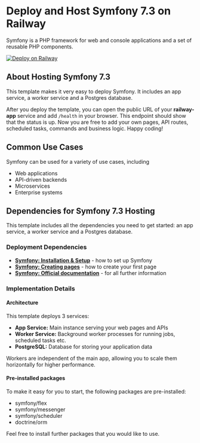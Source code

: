 # Deploy and Host Symfony 7.3 on Railway

Symfony is a PHP framework for web and console applications and a set of reusable PHP components.

[![Deploy on Railway](https://railway.com/button.svg)](https://railway.com/deploy/symfony-73?referralCode=U_A-zP&utm_medium=integration&utm_source=template&utm_campaign=generic)


## About Hosting Symfony 7.3

This template makes it very easy to deploy Symfony. It includes an app service, a worker service and a Postgres database.

After you deploy the template, you can open the public URL of your **railway-app** service and add `/health` in your browser. This endpoint should show that the status is up. Now you are free to add your own pages, API routes, scheduled tasks, commands and business logic. Happy coding!


## Common Use Cases

Symfony can be used for a variety of use cases, including

- Web applications
- API-driven backends
- Microservices
- Enterprise systems


## Dependencies for Symfony 7.3 Hosting

This template includes all the dependencies you need to get started: an app service, a worker service and a Postgres database.

### Deployment Dependencies

- **[Symfony: Installation & Setup](https://symfony.com/doc/current/setup.html)** - how to set up Symfony
- **[Symfony: Creating pages](https://symfony.com/doc/current/page_creation.html)** - how to create your first page
- **[Symfony: Official documentation](https://symfony.com/doc)** - for all further information

### Implementation Details

#### Architecture

This template deploys 3 services:
- **App Service:** Main instance serving your web pages and APIs
- **Worker Service:** Background worker processes for running jobs, scheduled tasks etc.
- **PostgreSQL:** Database for storing your application data

Workers are independent of the main app, allowing you to scale them horizontally for higher performance.

#### Pre-installed packages

To make it easy for you to start, the following packages are pre-installed:
- symfony/flex
- symfony/messenger
- symfony/scheduler
- doctrine/orm

Feel free to install further packages that you would like to use.
